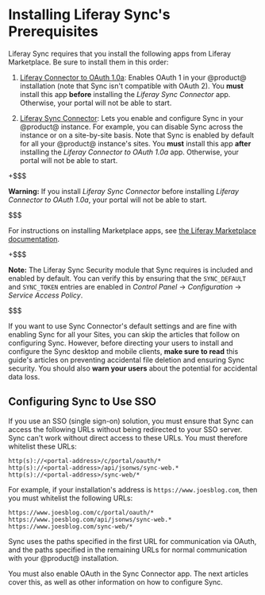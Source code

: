 # Installing Liferay Sync's Prerequisites [](id=installing-liferay-syncs-prerequisites)

Liferay Sync requires that you install the following apps from Liferay 
Marketplace. Be sure to install them in this order: 

1.  [Liferay Connector to OAuth 1.0a](https://web.liferay.com/marketplace/-/mp/application/45261909): 
    Enables OAuth 1 in your @product@ installation (note that Sync isn't 
    compatible with OAuth 2). You **must** install this app **before** 
    installing the *Liferay Sync Connector* app. Otherwise, your portal will not 
    be able to start. 

2.  [Liferay Sync Connector](https://web.liferay.com/marketplace/-/mp/application/31709100): 
    Lets you enable and configure Sync in your @product@ instance. For example, 
    you can disable Sync across the instance or on a site-by-site basis. Note 
    that Sync is enabled by default for all your @product@ instance's sites. 
    You **must** install this app **after** installing the 
    *Liferay Connector to OAuth 1.0a* app. Otherwise, your portal will not be 
    able to start. 

+$$$

**Warning:** If you install *Liferay Sync Connector* before installing 
*Liferay Connector to OAuth 1.0a*, your portal will not be able to start. 

$$$

For instructions on installing Marketplace apps, see 
[the Liferay Marketplace documentation](/discover/portal/-/knowledge_base/7-1/using-the-liferay-marketplace). 

+$$$

**Note:** The Liferay Sync Security module that Sync requires is included and 
enabled by default. You can verify this by ensuring that the `SYNC_DEFAULT` and
`SYNC_TOKEN` entries are enabled in *Control Panel* &rarr; *Configuration*
&rarr; *Service Access Policy*. 

$$$

If you want to use Sync Connector's default settings and are fine with enabling
Sync for all your Sites, you can skip the articles that follow on configuring
Sync. However, before directing your users to install and configure the Sync
desktop and mobile clients, **make sure to read** this guide's articles on
preventing accidental file deletion and ensuring Sync security. You should also
**warn your users** about the potential for accidental data loss. 

## Configuring Sync to Use SSO [](id=configuring-sync-to-use-sso)

If you use an SSO (single sign-on) solution, you must ensure that Sync can
access the following URLs without being redirected to your SSO server. Sync
can't work without direct access to these URLs. You must therefore whitelist
these URLs: 

    http(s)://<portal-address>/c/portal/oauth/*
    http(s)://<portal-address>/api/jsonws/sync-web.*
    http(s)://<portal-address>/sync-web/*

For example, if your installation's address is `https://www.joesblog.com`, then
you must whitelist the following URLs: 

    https://www.joesblog.com/c/portal/oauth/*
    https://www.joesblog.com/api/jsonws/sync-web.*
    https://www.joesblog.com/sync-web/*

Sync uses the paths specified in the first URL for communication via OAuth, and 
the paths specified in the remaining URLs for normal communication with your 
@product@ installation. 

You must also enable OAuth in the Sync Connector app. The next articles cover 
this, as well as other information on how to configure Sync. 
